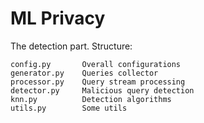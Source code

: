 # ML Privacy

The detection part.
Structure:

```
config.py       Overall configurations
generator.py    Queries collector
processor.py    Query stream processing
detector.py     Malicious query detection
knn.py          Detection algorithms
utils.py        Some utils
```

